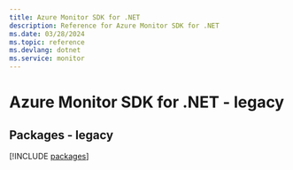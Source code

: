 ```yaml
---
title: Azure Monitor SDK for .NET
description: Reference for Azure Monitor SDK for .NET
ms.date: 03/28/2024
ms.topic: reference
ms.devlang: dotnet
ms.service: monitor
---
```

# Azure Monitor SDK for .NET - legacy
## Packages - legacy
[!INCLUDE [packages](monitor-index.md)]